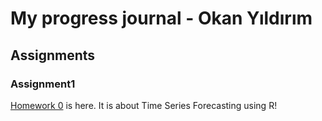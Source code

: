 # My progress journal - Okan Yıldırım

## Assignments

### Assignment1

[Homework 0](https://bu-ie-360.github.io/spring21-okanyildirimm/Homework%200.html) is here. It is about Time Series Forecasting using R!

